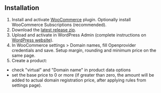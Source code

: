 ## Installation

1. Install and activate [WooCommerce](https://wordpress.org/plugins/woocommerce/) plugin. Optionally install WooCommerce Subscriptions (recommended).
2. Download the [latest release zip](https://github.com/magicoli/woocommerce-domain-names/releases/latest).
3. Upload and activate in WordPress Admin (complete instructions on [WordPress website](https://wordpress.org/support/article/managing-plugins/#upload-via-wordpress-admin)).
4. In WooCommerce settings > Domain names, fill Openprovider credentials and save. Setup margin, rounding and minimum price on the same page.
5. Create a product:
  - check "virtual" and "Domain name" in product data options
  - set the base price to 0 or more (if greater than zero, the amount will be added to actual domain registration price, after applying rules from settings page).

